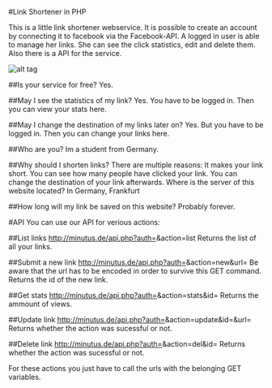 #Link Shortener in PHP

This is a little link shortener webservice. It is possible to create an account by connecting it to facebook via the Facebook-API. A logged in user is able to manage her links. She can see the click statistics, edit and delete them. Also there is a API for the service.

![alt tag](https://github.com/MoritzGoeckel/PHP-Link-Shortener/blob/master/screenshot.png?raw=true)

##Is your service for free?
Yes.

##May I see the statistics of my link?
Yes. You have to be logged in. Then you can view your stats here.

##May I change the destination of my links later on?
Yes. But you have to be logged in. Then you can change your links here.

##Who are you?
Im a student from Germany.

##Why should I shorten links?
There are multiple reasons: It makes your link short. You can see how many people have clicked your link. You can change the destination of your link afterwards.
Where is the server of this website located?
In Germany, Frankfurt

##How long will my link be saved on this website?
Probably forever.

#API
You can use our API for verious actions:

##List links
http://minutus.de/api.php?auth=<your auth code>&action=list
Returns the list of all your links.

##Submit a new link
http://minutus.de/api.php?auth=<your auth code>&action=new&url=<encoded url>
Be aware that the url has to be encoded in order to survive this GET command.
Returns the id of the new link.

##Get stats
http://minutus.de/api.php?auth=<your auth code>&action=stats&id=<link id>
Returns the ammount of views.

##Update link
http://minutus.de/api.php?auth=<your auth code>&action=update&id=<link id>&url=<new url>
Returns whether the action was sucessful or not.

##Delete link
http://minutus.de/api.php?auth=<your auth code>&action=del&id=<link id>
Returns whether the action was sucessful or not.

For these actions you just have to call the urls with the belonging GET variables.